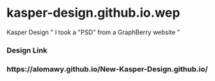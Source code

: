 # kasper-design.github.io.wep
Kasper Design " I took a "PSD" from a GraphBerry website "
<h3>Design Link<h3/> <p>https://alomawy.github.io/New-Kasper-Design.github.io/<p/>
